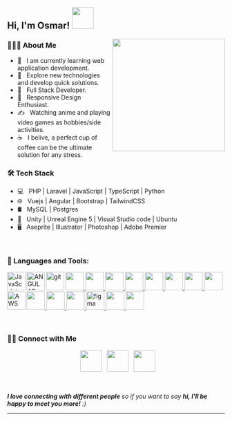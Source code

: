 <h2> Hi, I'm Osmar! <img src="https://media.giphy.com/media/mGcNjsfWAjY5AEZNw6/giphy.gif" width="50"></h2>
<img align='right' src="https://i.pinimg.com/originals/02/37/c2/0237c278886150deeee3fb68181de579.jpg" width="260">

<h3> 👨🏻‍💻 About Me </h3>

- 🔭 &nbsp; I am currently learning web application development.
- 🤔 &nbsp; Explore new technologies and develop quick solutions.
- 💼 &nbsp; Full Stack Developer.
- 🌱 &nbsp; Responsive Design Enthusiast.
- ✍️ &nbsp; Watching anime and playing video games as hobbies/side activities.
- ☕ &nbsp; I belive, a perfect cup of coffee can be the ultimate solution for any stress. 

<h3>🛠 Tech Stack</h3>

- 💻 &nbsp; PHP | Laravel | JavaScript | TypeScript | Python
- 🌐 &nbsp; Vuejs | Angular | Bootstrap | TailwindCSS
- 🛢 &nbsp; MySQL | Postgres 
- 🔧 &nbsp; Unity | Unreal Engine 5 | Visual Studio code | Ubuntu
- 🖥 &nbsp; Aseprite | Illustrator | Photoshop | Adobe Premier

<br>

### 🔨 Languages and Tools:

<a href="https://developer.mozilla.org/en-US/docs/Web/JavaScript" target="_blank"> <img align="left" alt="JavaScript" height ="42px"  src="https://raw.githubusercontent.com/rahul-jha98/github_readme_icons/main/language_and_tools/square/javascript/javascript.svg"> </a>
<a href="https://www.typescriptlang.org/" target="_blank"> <img height='42px' src="https://cdn.jsdelivr.net/gh/devicons/devicon@latest/icons/typescript/typescript-original.svg" />   </a>
<a href="https://angular.io/" target="_blank"> <img align="left" alt="ANGULAR" height ="42px" src="https://cdn.jsdelivr.net/gh/devicons/devicon@latest/icons/angular/angular-original.svg"/> </a>
<a href="https://vuejs.org//" target="_blank"> <img height='42px' src="https://cdn.jsdelivr.net/gh/devicons/devicon@latest/icons/vuejs/vuejs-original.svg" />  </a>
<a href="https://laravel.com/" target="_blank"> <img height='42px' src="https://cdn.jsdelivr.net/gh/devicons/devicon@latest/icons/laravel/laravel-original.svg" />  </a>
<a href="https://www.php.net/" target="_blank"> <img height='42px'  src="https://cdn.jsdelivr.net/gh/devicons/devicon@latest/icons/php/php-original.svg" />  </a>
<a href="https://livewire.laravel.com/" target="_blank"> <img height='42px' src="https://cdn.jsdelivr.net/gh/devicons/devicon@latest/icons/livewire/livewire-original.svg" />  </a>
<a href="https://git-scm.com/" target="_blank"> <img src="https://raw.githubusercontent.com/rahul-jha98/github_readme_icons/main/language_and_tools/square/git-scm/git-scm.svg" align="left" alt="git" height='42px'/> </a>
<a href="https://www.mysql.com/" target="_blank"> <img height='42px' src="https://cdn.jsdelivr.net/gh/devicons/devicon@latest/icons/mysql/mysql-original.svg" /> </a>
<a href="https://www.postgresql.org/download//" target="_blank"> <img height='42px' src="https://cdn.jsdelivr.net/gh/devicons/devicon@latest/icons/postgresql/postgresql-original.svg" />  </a>
<a href="https://httpd.apache.org/" target="_blank"> <img src="https://cdn.jsdelivr.net/gh/devicons/devicon@latest/icons/apache/apache-original.svg" height='42px' /> </a>
<a href="https://ubuntu.com/download/" target="_blank"> <img height='42px' src="https://cdn.jsdelivr.net/gh/devicons/devicon@latest/icons/linux/linux-original.svg" />  </a>
<a href="https://www.postman.com/" target="_blank"> <img height='42px' src="https://cdn.jsdelivr.net/gh/devicons/devicon@latest/icons/postman/postman-original.svg" />  </a>
<a href="https://www.python.org/" target="_blank"> <img height='42px' src="https://cdn.jsdelivr.net/gh/devicons/devicon@latest/icons/python/python-original.svg" /> </a>
<a href="https://aws.amazon.com/es/free/?trk=fbdab87a-dd2a-4292-b64b-fba2380a93e1&sc_channel=ps&s_kwcid=AL!4422!10!71949523401316!71950049561700&ef_id=65a6bb2d949012c9e12cdd04e6525cd8:G:s" target="_blank"><img align="left" alt="AWS" height ="42px" src="https://cdn.jsdelivr.net/gh/devicons/devicon@latest/icons/amazonwebservices/amazonwebservices-original-wordmark.svg"/></a>
<a href="https://www.figma.com/" target="_blank"> <img src="https://raw.githubusercontent.com/rahul-jha98/github_readme_icons/main/language_and_tools/square/figma/figma.svg" alt="figma" height='42px'/> </a>
<a href="https://code.visualstudio.com/" target="_blank"> <img height='42px' src="https://cdn.jsdelivr.net/gh/devicons/devicon@latest/icons/vscode/vscode-original.svg"/> </a>
<a href="https://vitejs.dev/" target="_blank"> <img height='42px' src="https://cdn.jsdelivr.net/gh/devicons/devicon@latest/icons/vitejs/vitejs-original.svg" />  </a>
          
<br>

<h3> 🤝🏻 Connect with Me </h3>

<p align="center"> 
&nbsp; <a href="https://www.instagram.com/dime_holas/" target="_blank" rel="noopener noreferrer"><img src="https://img.icons8.com/plasticine/100/000000/instagram-new.png" width="50" /></a>  
&nbsp; <a href="https://www.linkedin.com/in/osmardevlopez/" target="_blank" rel="noopener noreferrer"><img src="https://img.icons8.com/plasticine/100/000000/linkedin.png" width="50" /></a>
&nbsp; <a href="mailto:osmichan07@gmail.com" target="_blank" rel="noopener noreferrer"><img src="https://img.icons8.com/plasticine/100/000000/gmail.png"  width="50" /></a>
</p>

<br>

 <em><b>I love connecting with different people</b> so if you want to say <b>hi, I'll be happy to meet you more!</b> :)</em>

---

<br>

